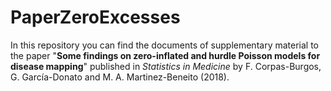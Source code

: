 # PaperZeroExcesses

In this repository you can find the documents of supplementary material to the paper "**Some findings on zero-inflated and hurdle Poisson models for disease mapping**" published in *Statistics in Medicine* by F. Corpas-Burgos, G. García-Donato and M. A. Martinez-Beneito (2018).